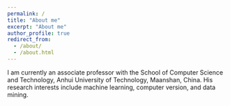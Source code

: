 ```yaml
---
permalink: /
title: "About me"
excerpt: "About me"
author_profile: true
redirect_from: 
  - /about/
  - /about.html
---
```


I am currently an associate professor with the School of Computer Science and Technology, Anhui University of Technology, Maanshan, China. His research interests include machine learning, computer version, and data mining.
